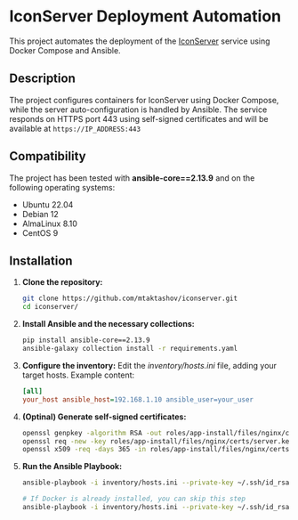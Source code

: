 # IconServer Deployment Automation

This project automates the deployment of the [IconServer](https://hub.docker.com/r/matthiasluedtke/iconserver) service using Docker Compose and Ansible.

## Description

The project configures containers for IconServer using Docker Compose, while the server auto-configuration is handled by Ansible. The service responds on HTTPS port 443 using self-signed certificates and will be available at `https://IP_ADDRESS:443`

## Compatibility

The project has been tested with **ansible-core==2.13.9** and on the following operating systems:

- Ubuntu 22.04
- Debian 12
- AlmaLinux 8.10
- CentOS 9

## Installation

1. **Clone the repository:**
   ```bash
   git clone https://github.com/mtaktashov/iconserver.git
   cd iconserver/
   ```
2. **Install Ansible and the necessary collections:**
    ```bash
    pip install ansible-core==2.13.9
    ansible-galaxy collection install -r requirements.yaml
    ```
3. **Configure the inventory:**
    Edit the *inventory/hosts.ini* file, adding your target hosts. Example content:
    ```ini
    [all]
    your_host ansible_host=192.168.1.10 ansible_user=your_user
    ```
4. **(Optinal) Generate self-signed certificates:**
    ```bash
    openssl genpkey -algorithm RSA -out roles/app-install/files/nginx/certs/server.key -pkeyopt rsa_keygen_bits:2048
    openssl req -new -key roles/app-install/files/nginx/certs/server.key -out roles/app-install/files/nginx/certs/server.csr
    openssl x509 -req -days 365 -in roles/app-install/files/nginx/certs/server.csr -signkey roles/app-install/files/nginx/certs/server.key -out roles/app-install/files/nginx/certs/server.crt
    ```
5. **Run the Ansible Playbook:**
    ```bash
    ansible-playbook -i inventory/hosts.ini --private-key ~/.ssh/id_rsa -D playbook.yaml

    # If Docker is already installed, you can skip this step
    ansible-playbook -i inventory/hosts.ini --private-key ~/.ssh/id_rsa --skip-tags docker -D playbook.yaml
    ```